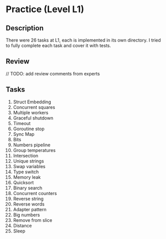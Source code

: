 # Practice (Level L1)

## Description

There were 26 tasks at L1, each is implemented in its own directory. I tried to fully complete each task and cover it with tests.

## Review

// TODO: add review comments from experts

## Tasks

1. Struct Embedding
2. Concurrent squares
3. Multiple workers
4. Graceful shutdown
5. Timeout
6. Goroutine stop
7. Sync Map
8. Bits
9. Numbers pipeline
10. Group temperatures
11. Intersection
12. Unique strings
13. Swap variables
14. Type switch
15. Memory leak
16. Quicksort
17. Binary search
18. Concurrent counters
19. Reverse string
20. Reverse words
21. Adapter pattern
22. Big numbers
23. Remove from slice
24. Distance
25. Sleep